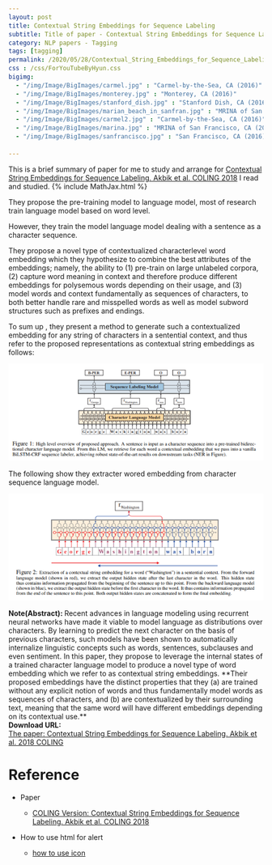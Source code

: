 ```yaml
---
layout: post
title: Contextual String Embeddings for Sequence Labeling
subtitle: Title of paper - Contextual String Embeddings for Sequence Labeling
category: NLP papers - Tagging
tags: [tagging]
permalink: /2020/05/28/Contextual_String_Embeddings_for_Sequence_Labeling/
css : /css/ForYouTubeByHyun.css
bigimg: 
  - "/img/Image/BigImages/carmel.jpg" : "Carmel-by-the-Sea, CA (2016)"
  - "/img/Image/BigImages/monterey.jpg" : "Monterey, CA (2016)"
  - "/img/Image/BigImages/stanford_dish.jpg" : "Stanford Dish, CA (2016)"
  - "/img/Image/BigImages/marian_beach_in_sanfran.jpg" : "MRINA of San Francisco, CA (2016)"
  - "/img/Image/BigImages/carmel2.jpg" : "Carmel-by-the-Sea, CA (2016)"
  - "/img/Image/BigImages/marina.jpg" : "MRINA of San Francisco, CA (2016)"
  - "/img/Image/BigImages/sanfrancisco.jpg" : "San Francisco, CA (2016)"
  
---
```


This is a brief summary of paper for me to study and arrange for [Contextual String Embeddings for Sequence Labeling. Akbik et al. COLING 2018](https://www.aclweb.org/anthology/C18-1139/) I read and studied. 
{% include MathJax.html %}

They propose the pre-training model to language model, most of research train language model based on word level. 

However, they train the model language model dealing with a sentence as a character sequence. 

They propose a novel type of contextualized characterlevel word embedding which they hypothesize to combine the best attributes of the embeddings; namely, the ability to (1) pre-train on large unlabeled corpora, (2) capture word meaning in context and therefore produce different embeddings for polysemous words depending on their usage, and (3) model words and context fundamentally as sequences of characters, to both better handle rare and misspelled words as well as model subword structures such as prefixes and endings.

To sum up , they present a method to generate such a contextualized embedding for any string of characters in a sentential context, and thus refer to the proposed representations as contextual string embeddings as follows:

![Akbik et al. COLING 2018](/img/Image/NaturalLanguageProcessing/NLPLabs/Paper_Investigation/Tagging/2020-05-28-Contextual_String_Embeddings_for_Sequence_Labeling/contextualized_string_embedding_1.PNG)

The following show they extracter wored embedding from character sequence language model. 

![Akbik et al. COLING 2018](/img/Image/NaturalLanguageProcessing/NLPLabs/Paper_Investigation/Tagging/2020-05-28-Contextual_String_Embeddings_for_Sequence_Labeling/contextualized_string_embedding_2.PNG)


<div class="alert alert-info" role="alert"><i class="fa fa-info-circle"></i> <b>Note(Abstract): </b>
Recent advances in language modeling using recurrent neural networks have made it viable to model language as distributions over characters. By learning to predict the next character on the basis of previous characters, such models have been shown to automatically internalize linguistic concepts such as words, sentences, subclauses and even sentiment. In this paper, they propose to leverage the internal states of a trained character language model to produce a novel type of word embedding which we refer to as contextual string embeddings. **Their proposed embeddings have the distinct properties that they (a) are trained without any explicit notion of words and thus fundamentally model words as sequences of characters, and (b) are contextualized by their surrounding text, meaning that the same word will have different embeddings depending on its contextual use.** 
</div>
    
<div class="alert alert-success" role="alert"><i class="fa fa-paperclip fa-lg"></i> <b>Download URL: </b><br>
  <a href="https://www.aclweb.org/anthology/C18-1139/">The paper: Contextual String Embeddings for Sequence Labeling. Akbik et al. 2018 COLING</a>
</div>

# Reference 

- Paper 
  - [COLING Version: Contextual String Embeddings for Sequence Labeling. Akbik et al. COLING 2018](https://www.aclweb.org/anthology/C18-1139/)
  
  
- How to use html for alert
  - [how to use icon](http://idratherbewriting.com/documentation-theme-jekyll/mydoc_icons.html)
    




























